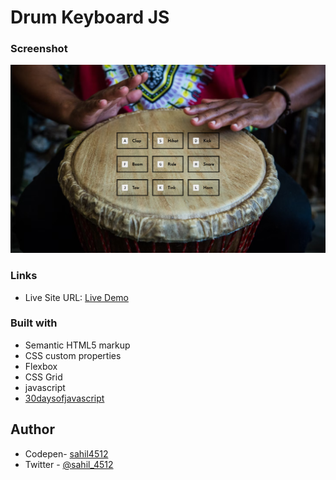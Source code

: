 # Drum Keyboard JS

### Screenshot

![Solutions ScreenShot](./css/screenshot.png)

### Links

- Live Site URL: [Live Demo](https://glistening-panda-91f880.netlify.app/)

### Built with

- Semantic HTML5 markup
- CSS custom properties
- Flexbox
- CSS Grid
- javascript
- [30daysofjavascript](https://javascript30.com/)

## Author

- Codepen- [sahil4512](https://codepen.io/sahil4512)
- Twitter - [@sahil_4512](https://www.twitter.com/sahil_4512)
